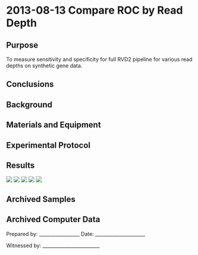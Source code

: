 2013-08-13 Compare ROC by Read Depth
==============================

Purpose
------------
To measure sensitivity and specificity for full RVD2 pipeline for various read depths on synthetic gene data.

Conclusions
-----------------

Background
-----------------


Materials and Equipment
------------------------------


Experimental Protocol
---------------------------


Results
-----------
![](ROC_dilution0_1.png)
![](ROC_dilution0_3.png)
![](ROC_dilution1_0.png)
![](ROC_dilution10_0.png)
![](ROC_dilution100_0.png)

Archived Samples
-------------------------

Archived Computer Data
------------------------------


Prepared by: _________________     Date: _____________________


Witnessed by: ________________________
